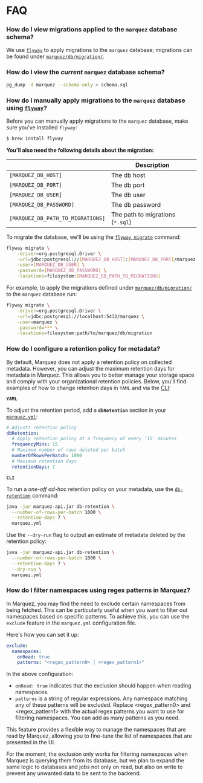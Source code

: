 # FAQ

### How do I view migrations applied to the `marquez` database schema?

We use [`flyway`](https://flywaydb.org) to apply migrations to the `marquez` database; migrations can be found under [`marquez/db/migration/`](https://github.com/MarquezProject/marquez/tree/main/api/src/main/resources/marquez/db/migration).

### How do I view the _current_ `marquez` database schema?

```bash
pg_dump -d marquez --schema-only > schema.sql
```

### How do I manually apply migrations to the `marquez` database using [`flyway`](https://flywaydb.org)?

Before you can manually apply migrations to the `marquez` database, make sure you've installed `flyway`:

```bash
$ brew install flyway
```

**You'll also need the following details about the migration:**

|                                   | **Description**                  |
|:----------------------------------|----------------------------------|
| `[MARQUEZ_DB_HOST]`               | The db host                      |
| `[MARQUEZ_DB_PORT]`               | The db port                      |
| `[MARQUEZ_DB_USER]`               | The db user                      |
| `[MARQUEZ_DB_PASSWORD]`           | The db password                  |
| `[MARQUEZ_DB_PATH_TO_MIGRATIONS]` | The path to migrations (`*.sql`) |

To migrate the database, we'll be using the [`flyway migrate`](https://flywaydb.org/documentation/usage/commandline/migrate) command:

```bash
flyway migrate \
    -driver=org.postgresql.Driver \
    -url=jdbc:postgresql://[MARQUEZ_DB_HOST]:[MARQUEZ_DB_PORT]/marquez \
    -user=[MARQUEZ_DB_USER] \
    -password=[MARQUEZ_DB_PASSWORD] \
    -locations=filesystem:[MARQUEZ_DB_PATH_TO_MIGRATIONS]
```

For example, to apply the migrations defined under [`marquez/db/migration/`](https://github.com/MarquezProject/marquez/tree/main/api/src/main/resources/marquez/db/migration) to the `marquez` database run:

```bash
flyway migrate \
    -driver=org.postgresql.Driver \
    -url=jdbc:postgresql://localhost:5432/marquez \
    -user=marquez \
    -password=*** \
    -locations=filesystem:path/to/marquez/db/migration
```

### How do I configure a retention policy for metadata?

By default, Marquez does not apply a retention policy on collected metadata. However, you can adjust the maximum retention days for metadata in Marquez. This allows you to better manage your storage space and comply with your organizational retention policies. Below, you'll find examples of how to change retention days in `YAML` and via the [CLI](https://github.com/MarquezProject/marquez/tree/main/api/src/main/java/marquez/cli):

**`YAML`**

To adjust the retention period, add a **`dbRetention`** section in your [`marquez.yml`](https://github.com/MarquezProject/marquez/blob/main/marquez.example.yml):

```yaml
# Adjusts retention policy
dbRetention:
  # Apply retention policy at a frequency of every '15' minutes
  frequencyMins: 15
  # Maximum number of rows deleted per batch
  numberOfRowsPerBatch: 1000
  # Maximum retention days
  retentionDays: 7
```

**`CLI`**

To run a  _one-off_ _ad-hoc_ retention policy on your metadata, use the [`db-retention`](https://github.com/MarquezProject/marquez/blob/main/api/src/main/java/marquez/cli/DbRetentionCommand.java) command:

```bash
java -jar marquez-api.jar db-retention \
  --number-of-rows-per-batch 1000 \
  --retention-days 7 \
  marquez.yml
```

Use the `--dry-run` flag to output an estimate of metadata deleted by the retention policy:

```bash
java -jar marquez-api.jar db-retention \
  --number-of-rows-per-batch 1000 \
  --retention-days 7 \
  --dry-run \
  marquez.yml
```

### How do I filter namespaces using regex patterns in Marquez?

In Marquez, you may find the need to exclude certain namespaces from being fetched. This can be particularly useful when you want to filter out namespaces based on specific patterns. To achieve this, you can use the `exclude` feature in the `marquez.yml` configuration file.

Here's how you can set it up:

```yaml
exclude:
  namespaces:
    onRead: true
    patterns: "<regex_pattern0> | <regex_pattern1>"
```
In the above configuration:

- `onRead: true` indicates that the exclusion should happen when reading namespaces.
- `patterns` is a string of regular expressions. Any namespace matching any of these patterns will be excluded.
Replace <regex_pattern0> and <regex_pattern1> with the actual regex patterns you want to use for filtering namespaces. You can add as many patterns as you need.

This feature provides a flexible way to manage the namespaces that are read by Marquez, allowing you to fine-tune the list of namespaces that are presented in the UI.

For the moment, the exclusion only works for filtering namespaces when Marquez is querying them from its database, but we plan to expand the same logic to databases and jobs not only on read, but also on write to prevent any unwanted data to be sent to the backend.